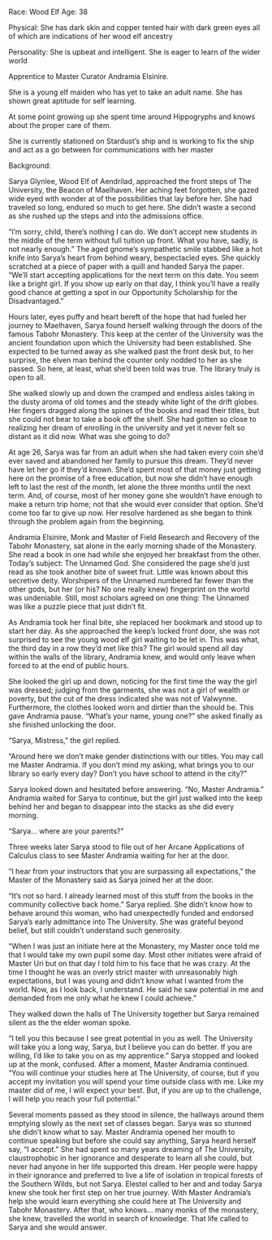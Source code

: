 <!-- TITLE: Sarya Glynlee -->
<!-- SUBTITLE: A quick summary of Sarya Glynlee -->

Race: Wood Elf
Age: 38

Physical: She has dark skin and copper tented hair with dark green eyes all of which are indications of her wood elf ancestry

Personality: She is upbeat and intelligent. She is eager to learn of the wider world

Apprentice to Master Curator Andramia Elsinire.

She is a young elf maiden who has yet to take an adult name. She has shown great aptitude for self learning.

At some point growing up she spent time around Hippogryphs and knows about the proper care of them.

She is currently stationed on Stardust’s ship and is working to fix the ship and act as a go between for communications with her master

Background:

Sarya Glynlee, Wood Elf of Aendrilad, approached the front steps of The University, the Beacon of Maelhaven. Her aching feet forgotten, she gazed wide eyed with wonder at of the possibilities that lay before her. She had traveled so long, endured so much to get here. She didn’t waste a second as she rushed up the steps and into the admissions office.

“I’m sorry, child, there’s nothing I can do. We don’t accept new students in the middle of the term without full tuition up front. What you have, sadly, is not nearly enough.” The aged gnome’s sympathetic smile stabbed like a hot knife into Sarya’s heart from behind weary, bespectacled eyes. She quickly scratched at a piece of paper with a quill and handed Sarya the paper. “We’ll start accepting applications for the next term on this date. You seem like a bright girl. If you show up early on that day, I think you’ll have a really good chance at getting a spot in our Opportunity Scholarship for the Disadvantaged.”

Hours later, eyes puffy and heart bereft of the hope that had fueled her journey to Maelhaven, Sarya found herself walking through the doors of the famous Tabohr Monastery. This keep at the center of the University was the ancient foundation upon which the University had been established. She expected to be turned away as she walked past the front desk but, to her surprise, the elven man behind the counter only nodded to her as she passed. So here, at least, what she’d been told was true. The library truly is open to all.

She walked slowly up and down the cramped and endless aisles taking in the dusty aroma of old tomes and the steady white light of the drift globes. Her fingers dragged along the spines of the books and read their titles, but she could not bear to take a book off the shelf. She had gotten so close to realizing her dream of enrolling in the university and yet it never felt so distant as it did now. What was she going to do?

At age 26, Sarya was far from an adult when she had taken every coin she’d ever saved and abandoned her family to pursue this dream. They’d never have let her go if they’d known. She’d spent most of that money just getting here on the promise of a free education, but now she didn’t have enough left to last the rest of the month, let alone the three months until the next term. And, of course, most of her money gone she wouldn’t have enough to make a return trip home; not that she would ever consider that option. She’d come too far to give up now. Her resolve hardened as she began to think through the problem again from the beginning.

Andramia Elsinire, Monk and Master of Field Research and Recovery of the Tabohr Monastery, sat alone in the early morning shade of the Monastery. She read a book in one had while she enjoyed her breakfast from the other. Today’s subject: The Unnamed God. She considered the page she’d just read as she took another bite of sweet fruit. Little was known about this secretive deity. Worshipers of the Unnamed numbered far fewer than the other gods, but her (or his? No one really knew) fingerprint on the world was undeniable. Still, most scholars agreed on one thing: The Unnamed was like a puzzle piece that just didn’t fit.

As Andramia took her final bite, she replaced her bookmark and stood up to start her day. As she approached the keep’s locked front door, she was not surprised to see the young wood elf girl waiting to be let in. This was what, the third day in a row they’d met like this? The girl would spend all day within the walls of the library, Andramia knew, and would only leave when forced to at the end of public hours.

She looked the girl up and down, noticing for the first time the way the girl was dressed; judging from the garments, she was not a girl of wealth or poverty, but the cut of the dress indicated she was not of Valwynne. Furthermore, the clothes looked worn and dirtier than the should be. This gave Andramia pause. “What’s your name, young one?” she asked finally as she finished unlocking the door.

“Sarya, Mistress,” the girl replied.

“Around here we don’t make gender distinctions with our titles. You may call me Master Andramia. If you don’t mind my asking, what brings you to our library so early every day? Don’t you have school to attend in the city?”

Sarya looked down and hesitated before answering. “No, Master Andramia.” Andramia waited for Sarya to continue, but the girl just walked into the keep behind her and began to disappear into the stacks as she did every morning.

“Sarya… where are your parents?”

Three weeks later Sarya stood to file out of her Arcane Applications of Calculus class to see Master Andramia waiting for her at the door.

“I hear from your instructors that you are surpassing all expectations,” the Master of the Monastery said as Sarya joined her at the door.

“It’s not so hard. I already learned most of this stuff from the books in the community collective back home.” Sarya replied. She didn’t know how to behave around this woman, who had unexpectedly funded and endorsed Sarya’s early admittance into The University. She was grateful beyond belief, but still couldn’t understand such generosity.

“When I was just an initiate here at the Monastery, my Master once told me that I would take my own pupil some day. Most other initiates were afraid of Master Uri but on that day I told him to his face that he was crazy. At the time I thought he was an overly strict master with unreasonably high expectations, but I was young and didn’t know what I wanted from the world. Now, as I look back, I understand. He said he saw potential in me and demanded from me only what he knew I could achieve.”

They walked down the halls of The University together but Sarya remained silent as the the elder woman spoke.

“I tell you this because I see great potential in you as well. The University will take you a long way, Sarya, but I believe you can do better. If you are willing, I’d like to take you on as my apprentice.” Sarya stopped and looked up at the monk, confused. After a moment, Master Andramia continued. “You will continue your studies here at The University, of course, but if you accept my invitation you will spend your time outside class with me. Like my master did of me, I will expect your best. But, if you are up to the challenge, I will help you reach your full potential.”

Several moments passed as they stood in silence, the hallways around them emptying slowly as the next set of classes began. Sarya was so stunned she didn’t know what to say. Master Andramia opened her mouth to continue speaking but before she could say anything, Sarya heard herself say, “I accept.” She had spent so many years dreaming of The University, claustrophobic in her ignorance and desperate to learn all she could, but never had anyone in her life supported this dream. Her people were happy in their ignorance and preferred to live a life of isolation in tropical forests of the Southern Wilds, but not Sarya. Elestel called to her and and today Sarya knew she took her first step on her true journey. With Master Andramia’s help she would learn everything she could here at The University and Tabohr Monastery. After that, who knows… many monks of the monastery, she knew, travelled the world in search of knowledge. That life called to Sarya and she would answer.
